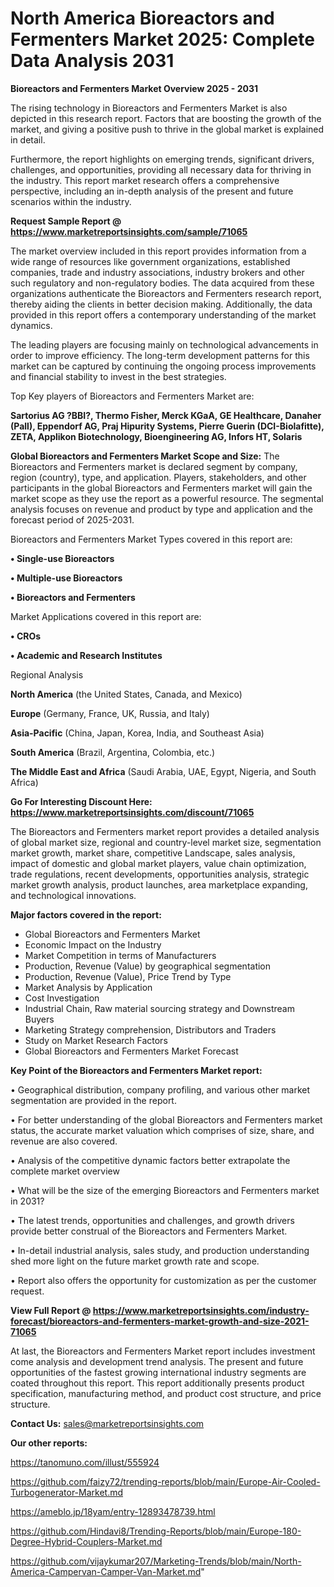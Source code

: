 # North America Bioreactors and Fermenters Market 2025: Complete Data Analysis 2031

<Strong> Bioreactors and Fermenters Market Overview 2025 - 2031</strong>

The rising technology in Bioreactors and Fermenters Market is also depicted in this research report. Factors that are boosting the growth of the market, and giving a positive push to thrive in the global market is explained in detail.

Furthermore, the report highlights on emerging trends, significant drivers, challenges, and opportunities, providing all necessary data for thriving in the industry. This report market research offers a comprehensive perspective, including an in-depth analysis of the present and future scenarios within the industry.

<strong>Request Sample Report @ <a href=https://www.marketreportsinsights.com/sample/71065>https://www.marketreportsinsights.com/sample/71065</a></strong>

The market overview included in this report provides information from a wide range of resources like government organizations, established companies, trade and industry associations, industry brokers and other such regulatory and non-regulatory bodies. The data acquired from these organizations authenticate the Bioreactors and Fermenters research report, thereby aiding the clients in better decision making. Additionally, the data provided in this report offers a contemporary understanding of the market dynamics.

The leading players are focusing mainly on technological advancements in order to improve efficiency. The long-term development patterns for this market can be captured by continuing the ongoing process improvements and financial stability to invest in the best strategies.

Top Key players of Bioreactors and Fermenters Market are:

<strong>Sartorius AG ?BBI?, Thermo Fisher, Merck KGaA, GE Healthcare, Danaher (Pall), Eppendorf AG, Praj Hipurity Systems, Pierre Guerin (DCI-Biolafitte), ZETA, Applikon Biotechnology, Bioengineering AG, Infors HT, Solaris</strong>

<strong><b>Global Bioreactors and Fermenters Market Scope and Size:</b></strong>
The Bioreactors and Fermenters market is declared segment by company, region (country), type, and application. Players, stakeholders, and other participants in the global Bioreactors and Fermenters market will gain the market scope as they use the report as a powerful resource. The segmental analysis focuses on revenue and product by type and application and the forecast period of 2025-2031.

Bioreactors and Fermenters Market Types covered in this report are:

<strong>• Single-use Bioreactors

• Multiple-use Bioreactors

• Bioreactors and Fermenters</strong>

Market Applications covered in this report are:

<strong>• CROs

• Academic and Research Institutes</strong> 

Regional Analysis

<strong>North America</strong> (the United States, Canada, and Mexico)

<strong>Europe</strong> (Germany, France, UK, Russia, and Italy)

<strong>Asia-Pacific</strong> (China, Japan, Korea, India, and Southeast Asia)

<strong>South America</strong> (Brazil, Argentina, Colombia, etc.)

<strong>The Middle East and Africa</strong> (Saudi Arabia, UAE, Egypt, Nigeria, and South Africa)

<strong>Go For Interesting Discount Here: <a href=https://www.marketreportsinsights.com/discount/71065>https://www.marketreportsinsights.com/discount/71065</a></strong>

The Bioreactors and Fermenters market report provides a detailed analysis of global market size, regional and country-level market size, segmentation market growth, market share, competitive Landscape, sales analysis, impact of domestic and global market players, value chain optimization, trade regulations, recent developments, opportunities analysis, strategic market growth analysis, product launches, area marketplace expanding, and technological innovations.

<strong><b>Major factors covered in the report:</b></strong>
<ul>
  <li>Global Bioreactors and Fermenters Market </li>
  <li>Economic Impact on the Industry</li>
  <li>Market Competition in terms of Manufacturers</li>
  <li>Production, Revenue (Value) by geographical segmentation</li>
  <li>Production, Revenue (Value), Price Trend by Type</li>
  <li>Market Analysis by Application</li>
  <li>Cost Investigation</li>
  <li>Industrial Chain, Raw material sourcing strategy and Downstream Buyers</li>
  <li>Marketing Strategy comprehension, Distributors and Traders</li>
  <li>Study on Market Research Factors</li>
  <li>Global Bioreactors and Fermenters Market Forecast</li>
</ul>

<strong><b>Key Point of the Bioreactors and Fermenters Market report:</b></strong>

• Geographical distribution, company profiling, and various other market segmentation are provided in the report.

• For better understanding of the global Bioreactors and Fermenters market status, the accurate market valuation which comprises of size, share, and revenue are also covered.

• Analysis of the competitive dynamic factors better extrapolate the complete market overview

• What will be the size of the emerging Bioreactors and Fermenters market in 2031?

• The latest trends, opportunities and challenges, and growth drivers provide better construal of the Bioreactors and Fermenters Market.

• In-detail industrial analysis, sales study, and production understanding shed more light on the future market growth rate and scope.

• Report also offers the opportunity for customization as per the customer request.

<strong><b>View Full Report @ <a href=https://www.marketreportsinsights.com/industry-forecast/bioreactors-and-fermenters-market-growth-and-size-2021-71065>https://www.marketreportsinsights.com/industry-forecast/bioreactors-and-fermenters-market-growth-and-size-2021-71065</a></b></strong>


At last, the Bioreactors and Fermenters Market report includes investment come analysis and development trend analysis. The present and future opportunities of the fastest growing international industry segments are coated throughout this report. This report additionally presents product specification, manufacturing method, and product cost structure, and price structure.

<strong>Contact Us:</strong>
sales@marketreportsinsights.com

<strong>Our other reports:</strong>

<a href=https://tanomuno.com/illust/555924>https://tanomuno.com/illust/555924</a>

<a href=https://github.com/faizy72/trending-reports/blob/main/Europe-Air-Cooled-Turbogenerator-Market.md>https://github.com/faizy72/trending-reports/blob/main/Europe-Air-Cooled-Turbogenerator-Market.md</a>

<a href=https://ameblo.jp/18yam/entry-12893478739.html>https://ameblo.jp/18yam/entry-12893478739.html</a>

<a href=https://github.com/Hindavi8/Trending-Reports/blob/main/Europe-180-Degree-Hybrid-Couplers-Market.md>https://github.com/Hindavi8/Trending-Reports/blob/main/Europe-180-Degree-Hybrid-Couplers-Market.md</a>

<a href=https://github.com/vijaykumar207/Marketing-Trends/blob/main/North-America-Campervan-Camper-Van-Market.md>https://github.com/vijaykumar207/Marketing-Trends/blob/main/North-America-Campervan-Camper-Van-Market.md</a>"
